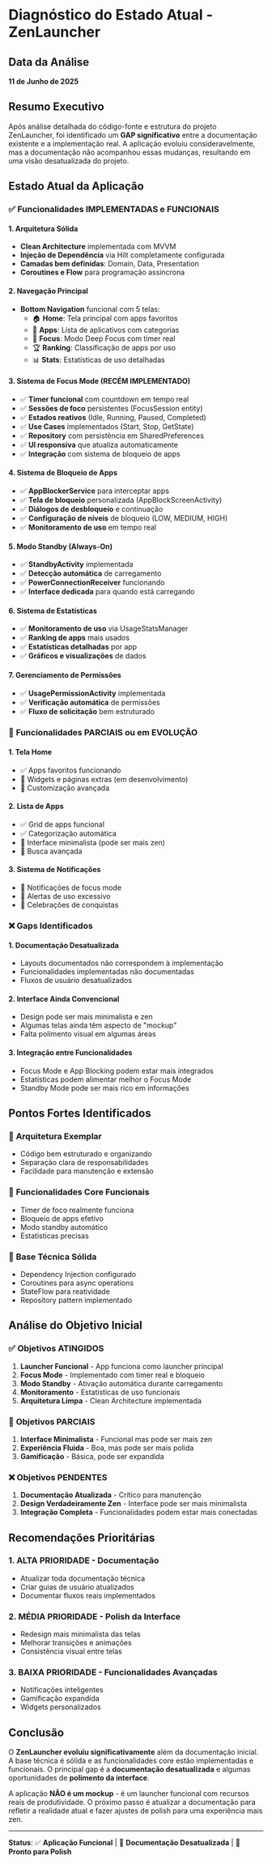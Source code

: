 # Diagnóstico do Estado Atual - ZenLauncher

## Data da Análise
**11 de Junho de 2025**

## Resumo Executivo

Após análise detalhada do código-fonte e estrutura do projeto ZenLauncher, foi identificado um **GAP significativo** entre a documentação existente e a implementação real. A aplicação evoluiu consideravelmente, mas a documentação não acompanhou essas mudanças, resultando em uma visão desatualizada do projeto.

## Estado Atual da Aplicação

### ✅ **Funcionalidades IMPLEMENTADAS e FUNCIONAIS**

#### 1. **Arquitetura Sólida**
- **Clean Architecture** implementada com MVVM
- **Injeção de Dependência** via Hilt completamente configurada
- **Camadas bem definidas**: Domain, Data, Presentation
- **Coroutines e Flow** para programação assíncrona

#### 2. **Navegação Principal**
- **Bottom Navigation** funcional com 5 telas:
  - 🏠 **Home**: Tela principal com apps favoritos
  - 📱 **Apps**: Lista de aplicativos com categorias
  - 🎯 **Focus**: Modo Deep Focus com timer real
  - 🏆 **Ranking**: Classificação de apps por uso
  - 📊 **Stats**: Estatísticas de uso detalhadas

#### 3. **Sistema de Focus Mode (RECÉM IMPLEMENTADO)**
- ✅ **Timer funcional** com countdown em tempo real
- ✅ **Sessões de foco** persistentes (FocusSession entity)
- ✅ **Estados reativos** (Idle, Running, Paused, Completed)
- ✅ **Use Cases** implementados (Start, Stop, GetState)
- ✅ **Repository** com persistência em SharedPreferences
- ✅ **UI responsiva** que atualiza automaticamente
- ✅ **Integração** com sistema de bloqueio de apps

#### 4. **Sistema de Bloqueio de Apps**
- ✅ **AppBlockerService** para interceptar apps
- ✅ **Tela de bloqueio** personalizada (AppBlockScreenActivity)
- ✅ **Diálogos de desbloqueio** e continuação
- ✅ **Configuração de níveis** de bloqueio (LOW, MEDIUM, HIGH)
- ✅ **Monitoramento de uso** em tempo real

#### 5. **Modo Standby (Always-On)**
- ✅ **StandbyActivity** implementada
- ✅ **Detecção automática** de carregamento
- ✅ **PowerConnectionReceiver** funcionando
- ✅ **Interface dedicada** para quando está carregando

#### 6. **Sistema de Estatísticas**
- ✅ **Monitoramento de uso** via UsageStatsManager
- ✅ **Ranking de apps** mais usados
- ✅ **Estatísticas detalhadas** por app
- ✅ **Gráficos e visualizações** de dados

#### 7. **Gerenciamento de Permissões**
- ✅ **UsagePermissionActivity** implementada
- ✅ **Verificação automática** de permissões
- ✅ **Fluxo de solicitação** bem estruturado

### 🔄 **Funcionalidades PARCIAIS ou em EVOLUÇÃO**

#### 1. **Tela Home**
- ✅ Apps favoritos funcionando
- 🔄 Widgets e páginas extras (em desenvolvimento)
- 🔄 Customização avançada

#### 2. **Lista de Apps**
- ✅ Grid de apps funcional
- ✅ Categorização automática
- 🔄 Interface minimalista (pode ser mais zen)
- 🔄 Busca avançada

#### 3. **Sistema de Notificações**
- 🔄 Notificações de focus mode
- 🔄 Alertas de uso excessivo
- 🔄 Celebrações de conquistas

### ❌ **Gaps Identificados**

#### 1. **Documentação Desatualizada**
- Layouts documentados não correspondem à implementação
- Funcionalidades implementadas não documentadas
- Fluxos de usuário desatualizados

#### 2. **Interface Ainda Convencional**
- Design pode ser mais minimalista e zen
- Algumas telas ainda têm aspecto de \"mockup\"
- Falta polimento visual em algumas áreas

#### 3. **Integração entre Funcionalidades**
- Focus Mode e App Blocking podem estar mais integrados
- Estatísticas podem alimentar melhor o Focus Mode
- Standby Mode pode ser mais rico em informações

## Pontos Fortes Identificados

### 🎯 **Arquitetura Exemplar**
- Código bem estruturado e organizando
- Separação clara de responsabilidades
- Facilidade para manutenção e extensão

### 🚀 **Funcionalidades Core Funcionais**
- Timer de foco realmente funciona
- Bloqueio de apps efetivo
- Modo standby automático
- Estatísticas precisas

### 🔧 **Base Técnica Sólida**
- Dependency Injection configurado
- Coroutines para async operations
- StateFlow para reatividade
- Repository pattern implementado

## Análise do Objetivo Inicial

### ✅ **Objetivos ATINGIDOS**
1. **Launcher Funcional** - App funciona como launcher principal
2. **Focus Mode** - Implementado com timer real e bloqueio
3. **Modo Standby** - Ativação automática durante carregamento
4. **Monitoramento** - Estatísticas de uso funcionais
5. **Arquitetura Limpa** - Clean Architecture implementada

### 🔄 **Objetivos PARCIAIS**
1. **Interface Minimalista** - Funcional mas pode ser mais zen
2. **Experiência Fluida** - Boa, mas pode ser mais polida
3. **Gamificação** - Básica, pode ser expandida

### ❌ **Objetivos PENDENTES**
1. **Documentação Atualizada** - Crítico para manutenção
2. **Design Verdadeiramente Zen** - Interface pode ser mais minimalista
3. **Integração Completa** - Funcionalidades podem estar mais conectadas

## Recomendações Prioritárias

### 1. **ALTA PRIORIDADE** - Documentação
- Atualizar toda documentação técnica
- Criar guias de usuário atualizados
- Documentar fluxos reais implementados

### 2. **MÉDIA PRIORIDADE** - Polish da Interface
- Redesign mais minimalista das telas
- Melhorar transições e animações
- Consistência visual entre telas

### 3. **BAIXA PRIORIDADE** - Funcionalidades Avançadas
- Notificações inteligentes
- Gamificação expandida
- Widgets personalizados

## Conclusão

O **ZenLauncher evoluiu significativamente** além da documentação inicial. A base técnica é sólida e as funcionalidades core estão implementadas e funcionais. O principal gap é a **documentação desatualizada** e algumas oportunidades de **polimento da interface**.

A aplicação **NÃO é um mockup** - é um launcher funcional com recursos reais de produtividade. O próximo passo é atualizar a documentação para refletir a realidade atual e fazer ajustes de polish para uma experiência mais zen.

---

**Status**: ✅ **Aplicação Funcional** | 🔄 **Documentação Desatualizada** | 🎯 **Pronto para Polish**

